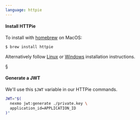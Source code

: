 ```yaml
---
language: httpie
---
```


#### Install HTTPie

To install with [homebrew](https://brew.sh) on MacOS:

```sh
$ brew install httpie
```

Alternatively follow [Linux](https://github.com/jakubroztocil/httpie#id5) or [Windows](https://github.com/jakubroztocil/httpie#id6) installation instructions.

§

#### Generate a JWT

We'll use this `$JWT` variable in our HTTPie commands.

```sh
JWT="$(
  nexmo jwt:generate ./private.key \
  application_id=APPLICATION_ID
)"
```
